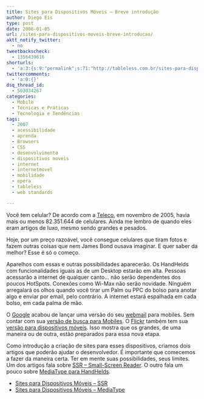 ```yaml
---
title: Sites para Dispositivos Móveis – Breve introdução
author: Diego Eis
type: post
date: 2006-01-05
url: /sites-para-dispositivos-moveis-breve-introducao/
aktt_notify_twitter:
  - no
tweetbackscheck:
  - 1356439616
shorturls:
  - 'a:3:{s:9:"permalink";s:71:"http://tableless.com.br/sites-para-dispositivos-moveis-breve-introducao";s:7:"tinyurl";s:26:"http://tinyurl.com/4ykk5wr";s:4:"isgd";s:19:"http://is.gd/ioypbT";}'
twittercomments:
  - 'a:0:{}'
dsq_thread_id:
  - 503034267
categories:
  - Mobile
  - Técnicas e Práticas
  - Tecnologia e Tendências
tags:
  - 2007
  - acessibilidade
  - aprenda
  - Browsers
  - CSS
  - desenvolvimento
  - dispositivos moveis
  - internet
  - internetmovel
  - mobilidade
  - opera
  - tableless
  - web standards

---
```

Você tem celular? De acordo com a [Teleco][1], em novembro de 2005, havia mais ou menos 82.351.644 de celulares. Ainda me lembro de quando eles eram artigos de luxo, mesmo sendo grandes e pesados.
  
Hoje, por um preço razoável, você consegue celulares que tiram fotos e fazem outras coisas que nem James Bond ousava imaginar. E quer saber da melhor? Esse é só o começo.

Aparelhos com essas e outras possibilidades aparecerão. Os HandHelds com funcionalidades iguais as de um Desktop estarão em alta. Pessoas acessarão a internet de qualquer canto&#8230; não serão dependentes dos poucos HotSpots. Conexões como Wi-Max não serão novidade. Ninguém arregalará os olhos quando você tirar um Palm ou PPC do bolso para anotar algo e enviar por email, pelo contrário. A internet estará espalhada em cada bolso, em cada palma de mão.

O [Google][2] acabou de lançar uma versão do seu [webmail][3] para mobiles. Sem contar com sua [versão de busca para Mobiles][4]. O [Flickr][5] também tem sua [versão para dispositivos móveis][6]. Isso mostra que os grandes, de uma maneira ou de outra, estão preparados para essa nova etapa.

Como introdução a criação de sites para esses dispositivos, criamos dois artigos que poderão ajudar o desenvolvedor. É importante que comecemos a fazer da maneira certa. Ter em mente suas possibilidades, seus limites. Um dos artigos fala sobre [SSR &#8211; Small-Screen Reader][7]. O outro fala um pouco sobre [MediaType para HandHelds][8].

  * [Sites para Dispositivos Móveis &#8211; SSR][7]
  * [Sites para Dispositivos Móveis &#8211; MediaType][8]

 [1]: http://www.teleco.com.br/
 [2]: http://www.google.com/
 [3]: http://gmail.google.com/
 [4]: http://www.google.com/xhtml?hl=pt-BR&lr=&rl=1&sc=1
 [5]: http://www.flickr.com/
 [6]: http://www.flickr.com/mob/
 [7]: http://tableless.com.br/aprenda/sites-para-dispositivos-moveis-ssr/
 [8]: http://tableless.com.br/sites-para-dispositivos-moveis-mediatype